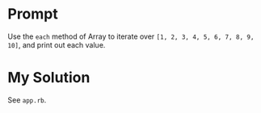 # Prompt

Use the `each` method of Array to iterate over `[1, 2, 3, 4, 5, 6, 7, 8, 9, 10]`, and print out each value.

# My Solution

See `app.rb`.
